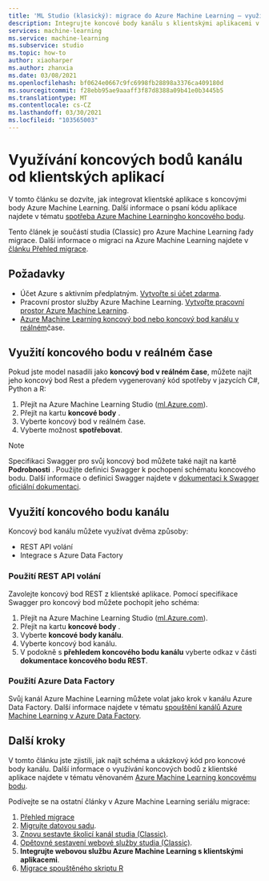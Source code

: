```yaml
---
title: 'ML Studio (klasický): migrace do Azure Machine Learning – využívání koncových bodů kanálu'
description: Integrujte koncové body kanálu s klientskými aplikacemi v Azure Machine Learning.
services: machine-learning
ms.service: machine-learning
ms.subservice: studio
ms.topic: how-to
author: xiaoharper
ms.author: zhanxia
ms.date: 03/08/2021
ms.openlocfilehash: bf0624e0667c9fc6998fb28898a3376ca409180d
ms.sourcegitcommit: f28ebb95ae9aaaff3f87d8388a09b41e0b3445b5
ms.translationtype: MT
ms.contentlocale: cs-CZ
ms.lasthandoff: 03/30/2021
ms.locfileid: "103565003"
---
```

# <a name="consume-pipeline-endpoints-from-client-applications"></a>Využívání koncových bodů kanálu od klientských aplikací

V tomto článku se dozvíte, jak integrovat klientské aplikace s koncovými body Azure Machine Learning. Další informace o psaní kódu aplikace najdete v tématu [spotřeba Azure Machine Learningho koncového bodu](../how-to-consume-web-service.md).

Tento článek je součástí studia (Classic) pro Azure Machine Learning řady migrace. Další informace o migraci na Azure Machine Learning najdete v [článku Přehled migrace](migrate-overview.md).

## <a name="prerequisites"></a>Požadavky

- Účet Azure s aktivním předplatným. [Vytvořte si účet zdarma](https://azure.microsoft.com/free/?WT.mc_id=A261C142F).
- Pracovní prostor služby Azure Machine Learning. [Vytvořte pracovní prostor Azure Machine Learning](../how-to-manage-workspace.md#create-a-workspace).
- [Azure Machine Learning koncový bod nebo koncový bod kanálu v reálném](migrate-rebuild-web-service.md)čase.


## <a name="consume-a-real-time-endpoint"></a>Využití koncového bodu v reálném čase 

Pokud jste model nasadili jako **koncový bod v reálném čase**, můžete najít jeho koncový bod Rest a předem vygenerovaný kód spotřeby v jazycích C#, Python a R:

1. Přejít na Azure Machine Learning Studio ([ml.Azure.com](https://ml.azure.com)).
1. Přejít na kartu **koncové body** .
1. Vyberte koncový bod v reálném čase.
1. Vyberte možnost **spotřebovat**.

> [!NOTE]
> Specifikaci Swagger pro svůj koncový bod můžete také najít na kartě **Podrobnosti** . Použijte definici Swagger k pochopení schématu koncového bodu. Další informace o definici Swagger najdete v [dokumentaci k Swagger oficiální dokumentaci](https://swagger.io/docs/specification/2-0/what-is-swagger/).


## <a name="consume-a-pipeline-endpoint"></a>Využití koncového bodu kanálu

Koncový bod kanálu můžete využívat dvěma způsoby:

- REST API volání
- Integrace s Azure Data Factory

### <a name="use-rest-api-calls"></a>Použití REST API volání

Zavolejte koncový bod REST z klientské aplikace. Pomocí specifikace Swagger pro koncový bod můžete pochopit jeho schéma:

1. Přejít na Azure Machine Learning Studio ([ml.Azure.com](https://ml.azure.com)).
1. Přejít na kartu **koncové body** .
1. Vyberte **koncové body kanálu**.
1. Vyberte koncový bod kanálu.
1. V podokně s **přehledem koncového bodu kanálu** vyberte odkaz v části **dokumentace koncového bodu REST**.

### <a name="use-azure-data-factory"></a>Použití Azure Data Factory

Svůj kanál Azure Machine Learning můžete volat jako krok v kanálu Azure Data Factory. Další informace najdete v tématu [spouštění kanálů Azure Machine Learning v Azure Data Factory](../../data-factory/transform-data-machine-learning-service.md).


## <a name="next-steps"></a>Další kroky

V tomto článku jste zjistili, jak najít schéma a ukázkový kód pro koncové body kanálu. Další informace o využívání koncových bodů z klientské aplikace najdete v tématu věnovaném [Azure Machine Learning koncovému bodu](../how-to-consume-web-service.md).

Podívejte se na ostatní články v Azure Machine Learning seriálu migrace: 
1. [Přehled migrace](migrate-overview.md)
1. [Migrujte datovou sadu](migrate-register-dataset.md).
1. [Znovu sestavte školicí kanál studia (Classic)](migrate-rebuild-experiment.md).
1. [Opětovné sestavení webové služby studia (Classic)](migrate-rebuild-web-service.md).
1. **Integrujte webovou službu Azure Machine Learning s klientskými aplikacemi**.
1. [Migrace spouštěného skriptu R](migrate-execute-r-script.md)